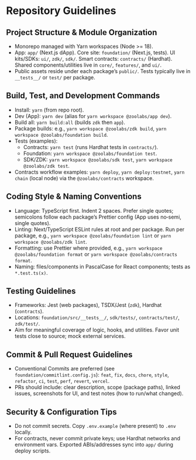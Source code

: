 # Repository Guidelines

## Project Structure & Module Organization
- Monorepo managed with Yarn workspaces (Node >= 18).
- App: `app/` (Next.js dApp). Core site: `foundation/` (Next.js, tests). UI kits/SDKs: `ui/`, `zdk/`, `sdk/`. Smart contracts: `contracts/` (Hardhat). Shared components/utilities live in `core/`, `features/`, and `ui/`.
- Public assets reside under each package’s `public/`. Tests typically live in `__tests__/` or `test/` per package.

## Build, Test, and Development Commands
- Install: `yarn` (from repo root).
- Dev (App): `yarn dev` (alias for `yarn workspace @zoolabs/app dev`).
- Build all: `yarn build:all` (builds `zdk` then `app`).
- Package builds: e.g., `yarn workspace @zoolabs/zdk build`, `yarn workspace @zoolabs/foundation build`.
- Tests (examples):
  - Contracts: `yarn test` (runs Hardhat tests in `contracts/`).
  - Foundation: `yarn workspace @zoolabs/foundation test`.
  - SDK/ZDK: `yarn workspace @zoolabs/sdk test`, `yarn workspace @zoolabs/zdk test`.
- Contracts workflow examples: `yarn deploy`, `yarn deploy:testnet`, `yarn chain` (local node) via the `@zoolabs/contracts` workspace.

## Coding Style & Naming Conventions
- Language: TypeScript first. Indent 2 spaces. Prefer single quotes; semicolons follow each package’s Prettier config (App uses no‑semi, single quotes).
- Linting: Next/TypeScript ESLint rules at root and per package. Run per package, e.g., `yarn workspace @zoolabs/foundation lint` or `yarn workspace @zoolabs/zdk lint`.
- Formatting: use Prettier where provided, e.g., `yarn workspace @zoolabs/foundation format` or `yarn workspace @zoolabs/contracts format`.
- Naming: files/components in PascalCase for React components; tests as `*.test.ts(x)`.

## Testing Guidelines
- Frameworks: Jest (web packages), TSDX/Jest (`zdk`), Hardhat (`contracts`).
- Locations: `foundation/src/__tests__/`, `sdk/tests/`, `contracts/test/`, `zdk/test/`.
- Aim for meaningful coverage of logic, hooks, and utilities. Favor unit tests close to source; mock external services.

## Commit & Pull Request Guidelines
- Conventional Commits are preferred (see `foundation/commitlint.config.js`): `feat`, `fix`, `docs`, `chore`, `style`, `refactor`, `ci`, `test`, `perf`, `revert`, `vercel`.
- PRs should include: clear description, scope (package paths), linked issues, screenshots for UI, and test notes (how to run/what changed).

## Security & Configuration Tips
- Do not commit secrets. Copy `.env.example` (where present) to `.env` locally.
- For contracts, never commit private keys; use Hardhat networks and environment vars. Exported ABIs/addresses sync into `app/` during deploy scripts.
